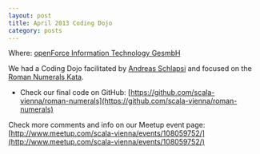 ```yaml
---
layout: post
title: April 2013 Coding Dojo
category: posts
---
```


Where: [openForce Information Technology GesmbH](http://openforce.at/)

We had a Coding Dojo facilitated by [Andreas Schlapsi](http://www.andreas-schlapsi.com/) and focused on the [Roman Numerals Kata](http://codingdojo.org/cgi-bin/wiki.pl?KataRomanNumerals).

  * Check our final code on GitHub: [https://github.com/scala-vienna/roman-numerals](https://github.com/scala-vienna/roman-numerals)
  
Check more comments and info on our Meetup event page:<br/>
[http://www.meetup.com/scala-vienna/events/108059752/](http://www.meetup.com/scala-vienna/events/108059752/)
 
